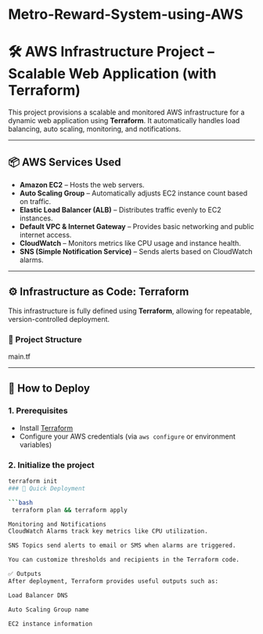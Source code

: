 # Metro-Reward-System-using-AWS
# 🛠️ AWS Infrastructure Project – Scalable Web Application (with Terraform)

This project provisions a scalable and monitored AWS infrastructure for a dynamic web application using **Terraform**. It automatically handles load balancing, auto scaling, monitoring, and notifications.

---

## 📦 AWS Services Used

- **Amazon EC2** – Hosts the web servers.
- **Auto Scaling Group** – Automatically adjusts EC2 instance count based on traffic.
- **Elastic Load Balancer (ALB)** – Distributes traffic evenly to EC2 instances.
- **Default VPC & Internet Gateway** – Provides basic networking and public internet access.
- **CloudWatch** – Monitors metrics like CPU usage and instance health.
- **SNS (Simple Notification Service)** – Sends alerts based on CloudWatch alarms.

---

## ⚙️ Infrastructure as Code: Terraform

This infrastructure is fully defined using **Terraform**, allowing for repeatable, version-controlled deployment.

### 📁 Project Structure 

main.tf

---

## 🚀 How to Deploy

### 1. **Prerequisites**
- Install [Terraform](https://www.terraform.io/downloads)
- Configure your AWS credentials (via `aws configure` or environment variables)

### 2. **Initialize the project**
```bash
terraform init
### 🚀 Quick Deployment

```bash
 terraform plan && terraform apply

Monitoring and Notifications
CloudWatch Alarms track key metrics like CPU utilization.

SNS Topics send alerts to email or SMS when alarms are triggered.

You can customize thresholds and recipients in the Terraform code.

✅ Outputs
After deployment, Terraform provides useful outputs such as:

Load Balancer DNS

Auto Scaling Group name

EC2 instance information




